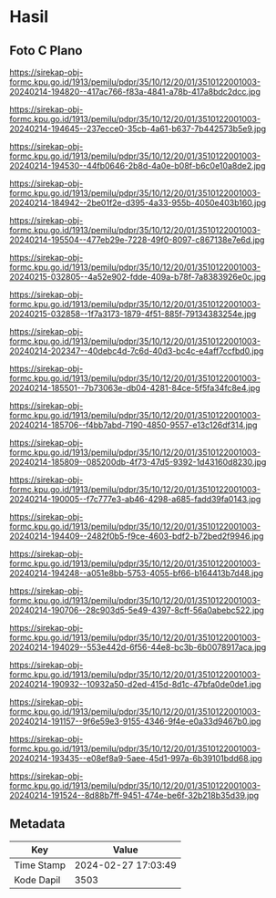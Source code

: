 # Hasil

## Foto C Plano

https://sirekap-obj-formc.kpu.go.id/1913/pemilu/pdpr/35/10/12/20/01/3510122001003-20240214-194820--417ac766-f83a-4841-a78b-417a8bdc2dcc.jpg

https://sirekap-obj-formc.kpu.go.id/1913/pemilu/pdpr/35/10/12/20/01/3510122001003-20240214-194645--237ecce0-35cb-4a61-b637-7b442573b5e9.jpg

https://sirekap-obj-formc.kpu.go.id/1913/pemilu/pdpr/35/10/12/20/01/3510122001003-20240214-194530--44fb0646-2b8d-4a0e-b08f-b6c0e10a8de2.jpg

https://sirekap-obj-formc.kpu.go.id/1913/pemilu/pdpr/35/10/12/20/01/3510122001003-20240214-184942--2be01f2e-d395-4a33-955b-4050e403b160.jpg

https://sirekap-obj-formc.kpu.go.id/1913/pemilu/pdpr/35/10/12/20/01/3510122001003-20240214-195504--477eb29e-7228-49f0-8097-c867138e7e6d.jpg

https://sirekap-obj-formc.kpu.go.id/1913/pemilu/pdpr/35/10/12/20/01/3510122001003-20240215-032805--4a52e902-fdde-409a-b78f-7a8383926e0c.jpg

https://sirekap-obj-formc.kpu.go.id/1913/pemilu/pdpr/35/10/12/20/01/3510122001003-20240215-032858--1f7a3173-1879-4f51-885f-79134383254e.jpg

https://sirekap-obj-formc.kpu.go.id/1913/pemilu/pdpr/35/10/12/20/01/3510122001003-20240214-202347--40debc4d-7c6d-40d3-bc4c-e4aff7ccfbd0.jpg

https://sirekap-obj-formc.kpu.go.id/1913/pemilu/pdpr/35/10/12/20/01/3510122001003-20240214-185501--7b73063e-db04-4281-84ce-5f5fa34fc8e4.jpg

https://sirekap-obj-formc.kpu.go.id/1913/pemilu/pdpr/35/10/12/20/01/3510122001003-20240214-185706--f4bb7abd-7190-4850-9557-e13c126df314.jpg

https://sirekap-obj-formc.kpu.go.id/1913/pemilu/pdpr/35/10/12/20/01/3510122001003-20240214-185809--085200db-4f73-47d5-9392-1d43160d8230.jpg

https://sirekap-obj-formc.kpu.go.id/1913/pemilu/pdpr/35/10/12/20/01/3510122001003-20240214-190005--f7c777e3-ab46-4298-a685-fadd39fa0143.jpg

https://sirekap-obj-formc.kpu.go.id/1913/pemilu/pdpr/35/10/12/20/01/3510122001003-20240214-194409--2482f0b5-f9ce-4603-bdf2-b72bed2f9946.jpg

https://sirekap-obj-formc.kpu.go.id/1913/pemilu/pdpr/35/10/12/20/01/3510122001003-20240214-194248--a051e8bb-5753-4055-bf66-b164413b7d48.jpg

https://sirekap-obj-formc.kpu.go.id/1913/pemilu/pdpr/35/10/12/20/01/3510122001003-20240214-190706--28c903d5-5e49-4397-8cff-56a0abebc522.jpg

https://sirekap-obj-formc.kpu.go.id/1913/pemilu/pdpr/35/10/12/20/01/3510122001003-20240214-194029--553e442d-6f56-44e8-bc3b-6b0078917aca.jpg

https://sirekap-obj-formc.kpu.go.id/1913/pemilu/pdpr/35/10/12/20/01/3510122001003-20240214-190932--10932a50-d2ed-415d-8d1c-47bfa0de0de1.jpg

https://sirekap-obj-formc.kpu.go.id/1913/pemilu/pdpr/35/10/12/20/01/3510122001003-20240214-191157--9f6e59e3-9155-4346-9f4e-e0a33d9467b0.jpg

https://sirekap-obj-formc.kpu.go.id/1913/pemilu/pdpr/35/10/12/20/01/3510122001003-20240214-193435--e08ef8a9-5aee-45d1-997a-6b39101bdd68.jpg

https://sirekap-obj-formc.kpu.go.id/1913/pemilu/pdpr/35/10/12/20/01/3510122001003-20240214-191524--8d88b7ff-9451-474e-be6f-32b218b35d39.jpg


## Metadata

| Key        | Value               |
| ---------- | ------------------- |
| Time Stamp | 2024-02-27 17:03:49 |
| Kode Dapil | 3503                |



